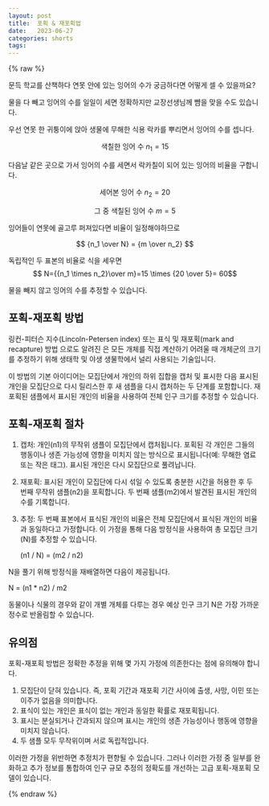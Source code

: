 ```yaml
---
layout: post
title:  포획 & 재포획법
date:   2023-06-27
categories: shorts
tags:
---
```

{% raw %}

문득 학교를 산책하다 연못 안에 있는 잉어의 수가 궁금하다면 어떻게 셀 수 있을까요?

물을 다 빼고 잉어의 수를 일일이 세면 정확하지만 교장선생님께 뺨을 맞을 수도 있습니다.

우선 연못 한 귀퉁이에 앉아 생물에 무해한 식용 락카를 뿌리면서 잉어의 수를 셉니다.

$$\text{색칠한 잉어 수 }  n_1 = 15 $$

다음날 같은 곳으로 가서 잉어의 수를 세면서 락카칠이 되어 있는 잉어의 비율을 구합니다.

$$\text {세어본 잉어 수 } n_2 = 20 $$

$$\text {그 중 색칠된 잉어 수 } m = 5 $$

잉어들이 연못에 골고루 퍼져있다면 비율이 일정해야하므로

$$ {n_1 \over N} = {m \over n_2} $$

독립적인 두 표본의 비율로 식을 세우면 
$$ N={{n_1 \times n_2}\over m}=15 \times {20 \over 5}= 60$$

물을 빼지 않고 잉어의 수를 추정할 수 있습니다.


## 포획-재포획 방법 

링컨-피터슨 지수(Lincoln-Petersen index) 또는 표식 및 재포획(mark and recapture) 방법
으로도 알려진 은 모든 개체를 직접 계산하기 어려울 때 개체군의 크기를 추정하기 위해 생태학 및 야생 생물학에서 널리 사용되는 기술입니다.

이 방법의 기본 아이디어는 모집단에서 개인의 하위 집합을 캡처 및 표시한 다음 표시된 개인을 모집단으로 다시 릴리스한 후 새 샘플을 다시 캡처하는 두 단계를 포함합니다. 재포획된 샘플에서 표시된 개인의 비율을 사용하여 전체 인구 크기를 추정할 수 있습니다.


## 포획-재포획 절차

1. 캡처: 개인(n1)의 무작위 샘플이 모집단에서 캡처됩니다. 포획된 각 개인은 그들의 행동이나 생존 가능성에 영향을 미치지 않는 방식으로 표시됩니다(예: 무해한 염료 또는 작은 태그). 표시된 개인은 다시 모집단으로 풀려납니다.
2. 재포획: 표시된 개인이 모집단에 다시 섞일 수 있도록 충분한 시간을 허용한 후 두 번째 무작위 샘플(n2)을 포획합니다. 두 번째 샘플(m2)에서 발견된 표시된 개인의 수를 기록합니다.
3. 추정: 두 번째 표본에서 표식된 개인의 비율은 전체 모집단에서 표식된 개인의 비율과 동일하다고 가정합니다. 이 가정을 통해 다음 방정식을 사용하여 총 모집단 크기(N)를 추정할 수 있습니다.
    
    (n1 / N) = (m2 / n2)
    

N을 풀기 위해 방정식을 재배열하면 다음이 제공됩니다.

N = (n1 * n2) / m2

동물이나 식물의 경우와 같이 개별 개체를 다루는 경우 예상 인구 크기 N은 가장 가까운 정수로 반올림할 수 있습니다.

## 유의점

포획-재포획 방법은 정확한 추정을 위해 몇 가지 가정에 의존한다는 점에 유의해야 합니다.

1. 모집단이 닫혀 있습니다. 즉, 포획 기간과 재포획 기간 사이에 출생, 사망, 이민 또는 이주가 없음을 의미합니다.
2. 표식이 있는 개인은 표식이 없는 개인과 동일한 확률로 재포획됩니다.
3. 표시는 분실되거나 간과되지 않으며 표시는 개인의 생존 가능성이나 행동에 영향을 미치지 않습니다.
4. 두 샘플 모두 무작위이며 서로 독립적입니다.

이러한 가정을 위반하면 추정치가 편향될 수 있습니다. 그러나 이러한 가정 중 일부를 완화하고 추가 정보를 통합하여 인구 규모 추정의 정확도를 개선하는 고급 포획-재포획 모델이 있습니다.

{% endraw %}
